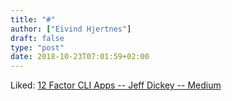 ```yaml
---
title: "#"
author: ["Eivind Hjertnes"]
draft: false
type: "post"
date: 2018-10-23T07:01:59+02:00
---
```


Liked: [12
Factor CLI Apps -- Jeff Dickey -- Medium](https://medium.com/@jdxcode/12-factor-cli-apps-dd3c227a0e46)
